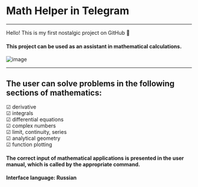 # Math Helper in Telegram
____
Hello! This is my first nostalgic project on GitHub 🌺
#### This project can be used as an assistant in mathematical calculations.    
![image](https://user-images.githubusercontent.com/101992203/202670251-0252c42c-3649-4642-8f99-547a545531b7.png)
____
## The user can solve problems in the following sections of mathematics:    
☑ derivative    
☑ integrals    
☑ differential equations    
☑ complex numbers    
☑ limit, continuity, series    
☑ analytical geometry    
☑ function plotting    
#### The correct input of mathematical applications is presented in the user manual, which is called by the appropriate command.
#### Interface language: Russian
